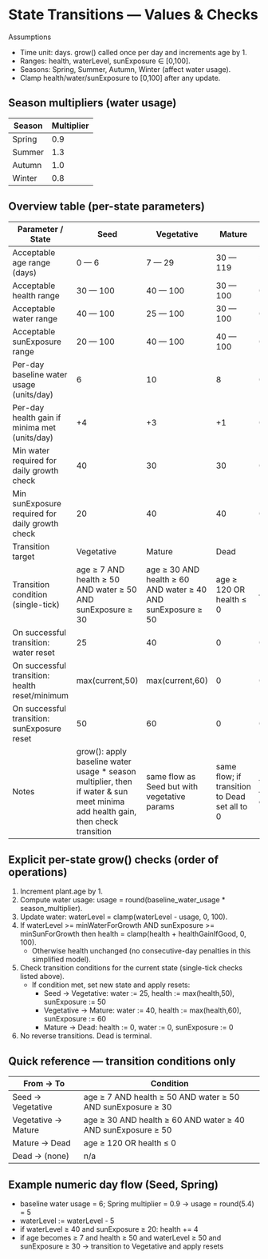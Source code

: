 # State Transitions — Values & Checks

Assumptions
- Time unit: days. grow() called once per day and increments age by 1.
- Ranges: health, waterLevel, sunExposure ∈ [0,100].
- Seasons: Spring, Summer, Autumn, Winter (affect water usage).
- Clamp health/water/sunExposure to [0,100] after any update.

## Season multipliers (water usage)
| Season  | Multiplier |
|---------|------------|
| Spring  | 0.9        |
| Summer  | 1.3        |
| Autumn  | 1.0        |
| Winter  | 0.8        |

## Overview table (per-state parameters)

| Parameter / State | Seed | Vegetative | Mature | Dead |
|-------------------|------|------------|--------|------|
| Acceptable age range (days) | 0 — 6 | 7 — 29 | 30 — 119 | ≥ 120 (terminal) |
| Acceptable health range | 30 — 100 | 40 — 100 | 30 — 100 | 0 |
| Acceptable water range | 40 — 100 | 25 — 100 | 30 — 100 | 0 |
| Acceptable sunExposure range | 20 — 100 | 40 — 100 | 40 — 100 | 0 |
| Per-day baseline water usage (units/day) | 6 | 10 | 8 | 0 |
| Per-day health gain if minima met (units/day) | +4 | +3 | +1 | 0 |
| Min water required for daily growth check | 40 | 30 | 30 | 0 |
| Min sunExposure required for daily growth check | 20 | 40 | 40 | 0 |
| Transition target | Vegetative | Mature | Dead | (none) |
| Transition condition (single-tick) | age ≥ 7 AND health ≥ 50 AND water ≥ 50 AND sunExposure ≥ 30 | age ≥ 30 AND health ≥ 60 AND water ≥ 40 AND sunExposure ≥ 50 | age ≥ 120 OR health ≤ 0 | — |
| On successful transition: water reset | 25 | 40 | 0 | 0 |
| On successful transition: health reset/minimum | max(current,50) | max(current,60) | 0 | 0 |
| On successful transition: sunExposure reset | 50 | 60 | 0 | 0 |
| Notes | grow(): apply baseline water usage * season multiplier, then if water & sun meet minima add health gain, then check transition | same flow as Seed but with vegetative params | same flow; if transition to Dead set all to 0 | terminal — no changes |

## Explicit per-state grow() checks (order of operations)
1. Increment plant.age by 1.
2. Compute water usage: usage = round(baseline_water_usage * season_multiplier).
3. Update water: waterLevel = clamp(waterLevel - usage, 0, 100).
4. If waterLevel >= minWaterForGrowth AND sunExposure >= minSunForGrowth then health = clamp(health + healthGainIfGood, 0, 100).
   - Otherwise health unchanged (no consecutive-day penalties in this simplified model).
5. Check transition conditions for the current state (single-tick checks listed above).
   - If condition met, set new state and apply resets:
     - Seed → Vegetative: water := 25, health := max(health,50), sunExposure := 50
     - Vegetative → Mature: water := 40, health := max(health,60), sunExposure := 60
     - Mature → Dead: health := 0, water := 0, sunExposure := 0
6. No reverse transitions. Dead is terminal.

## Quick reference — transition conditions only
| From -> To | Condition |
|------------|-----------|
| Seed -> Vegetative | age ≥ 7 AND health ≥ 50 AND water ≥ 50 AND sunExposure ≥ 30 |
| Vegetative -> Mature | age ≥ 30 AND health ≥ 60 AND water ≥ 40 AND sunExposure ≥ 50 |
| Mature -> Dead | age ≥ 120 OR health ≤ 0 |
| Dead -> (none) | n/a |

## Example numeric day flow (Seed, Spring)
- baseline water usage = 6; Spring multiplier = 0.9 → usage = round(5.4) = 5
- waterLevel := waterLevel - 5
- if waterLevel ≥ 40 and sunExposure ≥ 20: health += 4
- if age becomes ≥ 7 and health ≥ 50 and waterLevel ≥ 50 and sunExposure ≥ 30 → transition to Vegetative and apply resets